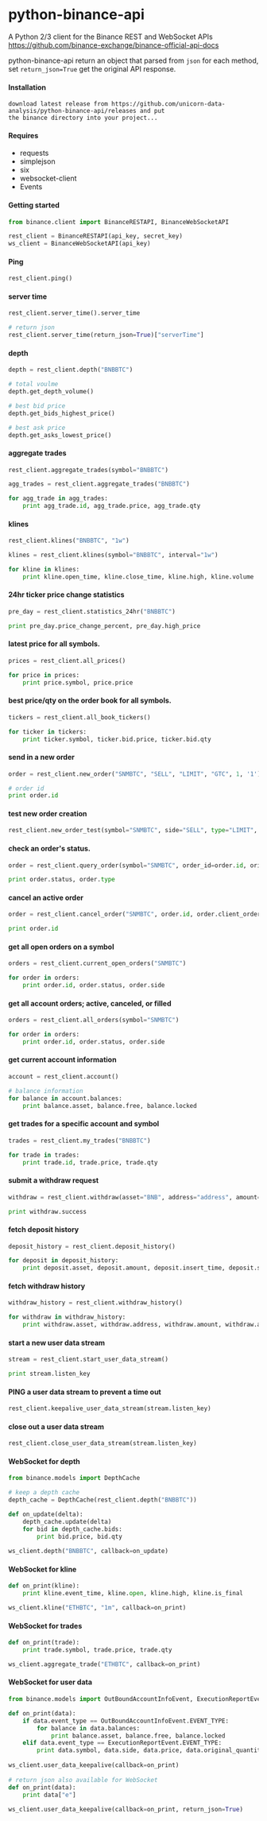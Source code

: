 # python-binance-api
A Python 2/3 client for the Binance REST and WebSocket APIs  https://github.com/binance-exchange/binance-official-api-docs

python-binance-api return an object that parsed from `json` for each method, set `return_json=True` get the original API response.

#### Installation
```
download latest release from https://github.com/unicorn-data-analysis/python-binance-api/releases and put 
the binance directory into your project...
```
#### Requires
  * requests
  * simplejson
  * six
  * websocket-client
  * Events
 
#### Getting started
```python
from binance.client import BinanceRESTAPI, BinanceWebSocketAPI

rest_client = BinanceRESTAPI(api_key, secret_key)
ws_client = BinanceWebSocketAPI(api_key)
```

#### Ping
```python
rest_client.ping()
```

#### server time
```python
rest_client.server_time().server_time

# return json
rest_client.server_time(return_json=True)["serverTime"]
```

#### depth
```python
depth = rest_client.depth("BNBBTC")

# total voulme
depth.get_depth_volume()

# best bid price
depth.get_bids_highest_price()

# best ask price
depth.get_asks_lowest_price()
```

#### aggregate trades 
```python
rest_client.aggregate_trades(symbol="BNBBTC")

agg_trades = rest_client.aggregate_trades("BNBBTC")

for agg_trade in agg_trades:
    print agg_trade.id, agg_trade.price, agg_trade.qty
```

#### klines
```python
rest_client.klines("BNBBTC", "1w")

klines = rest_client.klines(symbol="BNBBTC", interval="1w")

for kline in klines:
    print kline.open_time, kline.close_time, kline.high, kline.volume
```

#### 24hr ticker price change statistics
```python
pre_day = rest_client.statistics_24hr("BNBBTC")

print pre_day.price_change_percent, pre_day.high_price
```

#### latest price for all symbols.
```python
prices = rest_client.all_prices()

for price in prices:
    print price.symbol, price.price
```

#### best price/qty on the order book for all symbols.
```python
tickers = rest_client.all_book_tickers()

for ticker in tickers:
    print ticker.symbol, ticker.bid.price, ticker.bid.qty
```

#### send in a new order
```python
order = rest_client.new_order("SNMBTC", "SELL", "LIMIT", "GTC", 1, '1')

# order id
print order.id
```

#### test new order creation
```python
rest_client.new_order_test(symbol="SNMBTC", side="SELL", type="LIMIT", time_in_force="GTC", quantity=1, price=1)
```

#### check an order's status.
```python
order = rest_client.query_order(symbol="SNMBTC", order_id=order.id, orig_client_order_id=order.client_order_id)

print order.status, order.type
```

#### cancel an active order
```python
order = rest_client.cancel_order("SNMBTC", order.id, order.client_order_id)

print order.id
```

#### get all open orders on a symbol
```python
orders = rest_client.current_open_orders("SNMBTC")

for order in orders:
    print order.id, order.status, order.side
```

#### get all account orders; active, canceled, or filled
```python
orders = rest_client.all_orders(symbol="SNMBTC")

for order in orders:
    print order.id, order.status, order.side
```

#### get current account information
```python
account = rest_client.account()

# balance information
for balance in account.balances:
    print balance.asset, balance.free, balance.locked
```

#### get trades for a specific account and symbol
```python
trades = rest_client.my_trades("BNBBTC")

for trade in trades:
    print trade.id, trade.price, trade.qty
```

#### submit a withdraw request
```python
withdraw = rest_client.withdraw(asset="BNB", address="address", amount=0.1, name="test")

print withdraw.success
```

#### fetch deposit history
```python
deposit_history = rest_client.deposit_history()

for deposit in deposit_history:
    print deposit.asset, deposit.amount, deposit.insert_time, deposit.status
```

#### fetch withdraw history
```python
withdraw_history = rest_client.withdraw_history()

for withdraw in withdraw_history:
    print withdraw.asset, withdraw.address, withdraw.amount, withdraw.apply_time, withdraw.status
```

#### start a new user data stream
```python
stream = rest_client.start_user_data_stream()

print stream.listen_key
```

#### PING a user data stream to prevent a time out
```python
rest_client.keepalive_user_data_stream(stream.listen_key)
```

#### close out a user data stream
```python
rest_client.close_user_data_stream(stream.listen_key)
```

#### WebSocket for depth
```python
from binance.models import DepthCache

# keep a depth cache
depth_cache = DepthCache(rest_client.depth("BNBBTC"))

def on_update(delta):
    depth_cache.update(delta)
    for bid in depth_cache.bids:
        print bid.price, bid.qty
    
ws_client.depth("BNBBTC", callback=on_update)
```

#### WebSocket for kline
```python
def on_print(kline):
    print kline.event_time, kline.open, kline.high, kline.is_final

ws_client.kline("ETHBTC", "1m", callback=on_print)
```

#### WebSocket for trades
```python
def on_print(trade):
    print trade.symbol, trade.price, trade.qty

ws_client.aggregate_trade("ETHBTC", callback=on_print)
```

#### WebSocket for user data
```python
from binance.models import OutBoundAccountInfoEvent, ExecutionReportEvent

def on_print(data):
    if data.event_type == OutBoundAccountInfoEvent.EVENT_TYPE:
        for balance in data.balances:
            print balance.asset, balance.free, balance.locked
    elif data.event_type == ExecutionReportEvent.EVENT_TYPE:
        print data.symbol, data.side, data.price, data.original_quantity
 
ws_client.user_data_keepalive(callback=on_print)
 
# return json also available for WebSocket
def on_print(data):
    print data["e"]
   
ws_client.user_data_keepalive(callback=on_print, return_json=True)
```

